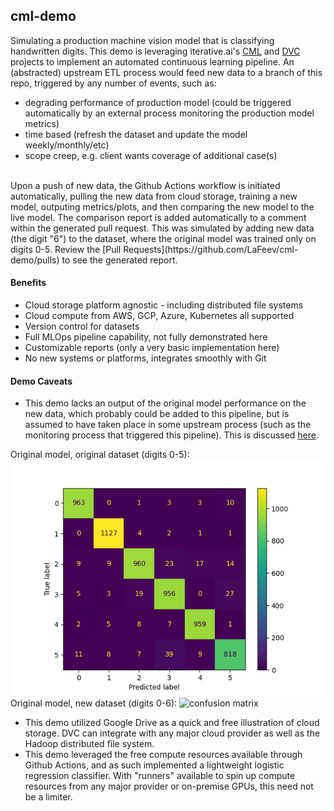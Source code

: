 ## cml-demo
Simulating a production machine vision model that is classifying handwritten digits.  This demo is leveraging iterative.ai's [CML](https://cml.dev/) and [DVC](https://dvc.org/) projects to implement an automated continuous learning pipeline.  An (abstracted) upstream ETL process would feed new data to a branch of this repo, triggered by any number of events, such as:  
- degrading performance of production model (could be triggered automatically by an external process monitoring the production model metrics)
- time based (refresh the dataset and update the model weekly/monthly/etc)
- scope creep, e.g. client wants coverage of additional case(s)
<br>
Upon a push of new data, the Github Actions workflow is initiated automatically, pulling the new data from cloud storage, training a new model, outputing metrics/plots, and then comparing the new model to the live model.  The comparison report is added automatically to a comment within the generated pull request.  This was simulated by adding new data (the digit "6") to the dataset, where the original model was trained only on digits 0-5.  Review the [Pull Requests](https://github.com/LaFeev/cml-demo/pulls) to see the generated report.
  
#### Benefits
- Cloud storage platform agnostic - including distributed file systems
- Cloud compute from AWS, GCP, Azure, Kubernetes all supported
- Version control for datasets
- Full MLOps pipeline capability, not fully demonstrated here
- Customizable reports (only a very basic implementation here)
- No new systems or platforms, integrates smoothly with Git

#### Demo Caveats
- This demo lacks an output of the original model performance on the new data, which probably could be added to this pipeline, but is assumed to have taken place in some upstream process (such as the monitoring process that triggered this pipeline).  This is discussed [here](https://github.com/LaFeev/cml-demo/issues/1).

Original model, original dataset (digits 0-5):
![confusion matrix](https://github.com/LaFeev/cml-demo/blob/main/confusion_matrix.png?raw=true)  
Original model, new dataset (digits 0-6):
![confusion matrix](https://user-images.githubusercontent.com/5534875/275410943-2ffb35d3-44ab-47ee-bccc-e229d88b2ba7.png)  

- This demo utilized Google Drive as a quick and free illustration of cloud storage.  DVC can integrate with any major cloud provider as well as the Hadoop distributed file system.
- This demo leveraged the free compute resources available through Github Actions, and as such implemented a lightweight logistic regression classifier.  With "runners" available to spin up compute resources from any major provider or on-premise GPUs, this need not be a limiter.
